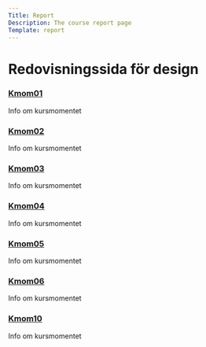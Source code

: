 ```yaml
---
Title: Report
Description: The course report page
Template: report
---
```


Redovisningssida för design
==================

<div class="kmom-box">
    <a href="#"><h3>Kmom01</h3></a>
    <p>Info om kursmomentet</p>
</div>

<div class="kmom-box">
    <a href="#"><h3>Kmom02</h3></a>
    <p>Info om kursmomentet</p>
</div>

<div class="kmom-box">
    <a href="#"><h3>Kmom03</h3></a>
    <p>Info om kursmomentet</p>
</div>

<div class="kmom-box">
    <a href="#"><h3>Kmom04</h3></a>
    <p>Info om kursmomentet</p>
</div>

<div class="kmom-box">
    <a href="#"><h3>Kmom05</h3></a>
    <p>Info om kursmomentet</p>
</div>

<div class="kmom-box">
    <a href="#"><h3>Kmom06</h3></a>
    <p>Info om kursmomentet</p>
</div>

<div class="kmom-box-project">
    <a href="#"><h3>Kmom10</h3></a>
    <p>Info om kursmomentet</p>
</div>